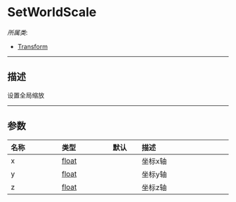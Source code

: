 # SetWorldScale

*所属类*:
* [Transform](/Api/Classes/Base/Transform.md)
------------------------------------------------------------------------------------------
## 描述

设置全局缩放

------------------------------------------------------------------------------------------
## 参数

|<div style="width:100px">名称</div>|<div style="width:100px">类型</div>|<div style="width:50px">默认</div>|<div style="width:350px">描述</div>|
|:---|:---|:---|:---|
|x|[float](/Api/DataType/Number.md)||坐标x轴|
|y|[float](/Api/DataType/Number.md)||坐标y轴|
|z|[float](/Api/DataType/Number.md)||坐标z轴|
